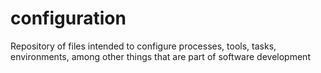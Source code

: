 # configuration
Repository of files intended to configure processes, tools, tasks, environments, among other things that are part of software development
